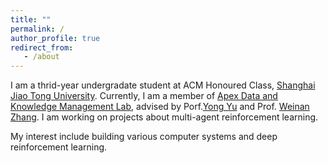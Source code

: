 ```yaml
---
title: ""
permalink: /
author_profile: true
redirect_from:
   - /about
---
```


I am a thrid-year undergradate student at ACM Honoured Class, [Shanghai Jiao Tong University](en.sjtu.edu.cn). Currently, I am a member of [Apex Data and Knowledge Management Lab](http://apex.sjtu.edu.cn), advised by Porf.[Yong Yu](http://apex.sjtu.edu.cn/members/yyu) and Prof. [Weinan Zhang](http://wnzhang.net). I am working on projects about multi-agent reinforcement learning.

My interest include building various computer systems and deep reinforcement learning.

